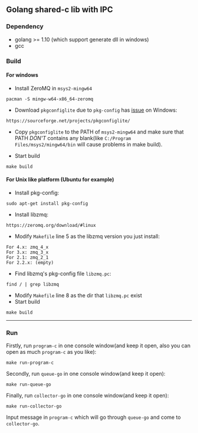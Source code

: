 ## Golang shared-c lib with IPC

### Dependency
- golang >= 1.10 (which support generate dll in windows)
- gcc

### Build

#### For windows

- Install ZeroMQ in `msys2-mingw64`
```shell script
pacman -S mingw-w64-x86_64-zeromq
```

- Download `pkgconfiglite` due to `pkg-config` has [issue](https://github.com/rust-lang/pkg-config-rs/issues/51) on Windows:
```shell script
https://sourceforge.net/projects/pkgconfiglite/
```

- Copy `pkgconfiglite` to the PATH of `msys2-mingw64` and make sure that PATH *DON'T* contains any blank(like `C:/Program Files/msys2/mingw64/bin` will cause problems in make build).


- Start build
```shell script
make build
```

#### For Unix like platform (Ubuntu for example)

- Install pkg-config:
```shell script
sudo apt-get install pkg-config
```

- Install libzmq:
```shell script
https://zeromq.org/download/#linux
```

- Modify `Makefile` line 5 as the libzmq version you just install:
```
For 4.x: zmq_4_x
For 3.x: zmq_3_x
For 2.1: zmq_2_1
For 2.2.x: (empty)
```

- Find libzmq's pkg-config file `libzmq.pc`:
```shell script
find / | grep libzmq
```

- Modify `Makefile` line 8 as the dir that `libzmq.pc` exist
- Start build
```shell script
make build
```
----
### Run
Firstly, run `program-c` in one console window(and keep it open, also you can open as much `program-c` as you like):
```shell script
make run-program-c
```

Secondly, run `queue-go` in one console window(and keep it open):
```shell script
make run-queue-go
```

Finally, run `collector-go` in one console window(and keep it open):
```shell script
make run-collector-go
```

Input message in `program-c` which will go through `queue-go` and come to `collector-go`.

